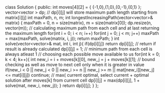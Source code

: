 class Solution {
public:
int moves[4][2] = { {-1,0},{1,0},{0,-1},{0,1} };
vector<vector<int> > dp; // dp[i][j] will store maximum path length starting from matrix[i][j]
int maxPath, n, m;
int longestIncreasingPath(vector<vector<int>>& matrix) {
maxPath = 0, n = size(matrix), m = size(matrix[0]);
dp.resize(n, vector<int>(m));
// calculating maximum path from each cell and at last returning the maximum length
for(int i = 0; i < n; i++)
for(int j = 0; j < m; j++)
maxPath = max(maxPath, solve(matrix, i, j));
return maxPath;
}
int solve(vector<vector<int>>& mat, int i, int j){
if(dp[i][j]) return dp[i][j]; // return if result is already calculated
dp[i][j] = 1;  // minimum path from each cell is always atleast 1
// choosing each possible move available to us
for(int k = 0; k < 4; k++){
int new_i = i + moves[k][0], new_j = j + moves[k][1];
// bound checking as well as move to next cell only when it is greater in value
if(new_i < 0 || new_j < 0 || new_i >= n || new_j >= m || mat[new_i][new_j] <= mat[i][j]) continue;
// max( current optimal, select current + optimal solution after moves[k] from current cell
dp[i][j] = max(dp[i][j], 1 + solve(mat, new_i, new_j));
}
return dp[i][j];
}
};